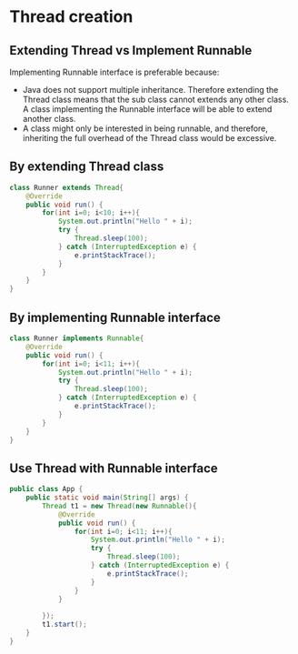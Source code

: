 # Thread creation

## Extending Thread vs Implement Runnable

Implementing Runnable interface is preferable because:

* Java does not support multiple inheritance. Therefore extending the Thread class means that the sub class cannot extends any other class. A class implementing the Runnable interface will be able to extend another class.
* A class might only be interested in being runnable, and therefore, inheriting the full overhead of the Thread class would be excessive.

## By extending Thread class

```java
class Runner extends Thread{
	@Override
	public void run() {
		for(int i=0; i<10; i++){
			System.out.println("Hello " + i);
			try {
				Thread.sleep(100);
			} catch (InterruptedException e) {
				e.printStackTrace();
			}
		}
	}	
}
```

## By implementing Runnable interface

```java
class Runner implements Runnable{
	@Override
	public void run() {
		for(int i=0; i<11; i++){
			System.out.println("Hello " + i);
			try {
				Thread.sleep(100);
			} catch (InterruptedException e) {
				e.printStackTrace();
			}
		}		
	}	
}
```

## Use Thread with Runnable interface

```java
public class App {
	public static void main(String[] args) {
		Thread t1 = new Thread(new Runnable(){
			@Override
			public void run() {
				for(int i=0; i<11; i++){
					System.out.println("Hello " + i);
					try {
						Thread.sleep(100);
					} catch (InterruptedException e) {
						e.printStackTrace();
					}
				}
			}
			
		});
		t1.start();
	}
}
```

